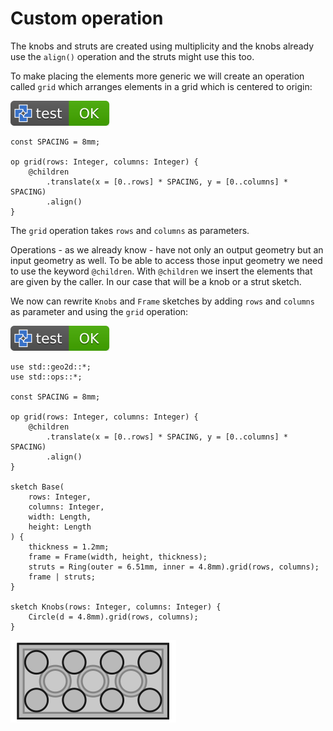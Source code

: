 # Custom operation

The knobs and struts are created using multiplicity and the knobs already use the `align()`
operation and the struts might use this too.

To make placing the elements more generic we will create an operation called `grid`
which arranges elements in a grid which is centered to origin:

[![test](.test/grid.svg)](.test/grid.log)

```µcad,grid
const SPACING = 8mm;

op grid(rows: Integer, columns: Integer) {
    @children
        .translate(x = [0..rows] * SPACING, y = [0..columns] * SPACING)
        .align()
}
```

The `grid` operation takes `rows` and `columns` as parameters.

Operations - as we already know - have not only an output geometry but an input geometry as well.
To be able to access those input geometry we need to use the keyword `@children`.
With `@children` we insert the elements that are given by the caller.
In our case that will be a knob or a strut sketch.

We now can rewrite `Knobs` and `Frame` sketches by adding `rows` and `columns`
as parameter and using the `grid` operation:

[![test](.test/custom_op.svg)](.test/custom_op.log)

```µcad,custom_op
use std::geo2d::*;
use std::ops::*;

const SPACING = 8mm;

op grid(rows: Integer, columns: Integer) {
    @children
        .translate(x = [0..rows] * SPACING, y = [0..columns] * SPACING)
        .align()
}

sketch Base(
    rows: Integer,
    columns: Integer,
    width: Length,
    height: Length
) {
    thickness = 1.2mm;
    frame = Frame(width, height, thickness);
    struts = Ring(outer = 6.51mm, inner = 4.8mm).grid(rows, columns);
    frame | struts;
}

sketch Knobs(rows: Integer, columns: Integer) {
    Circle(d = 4.8mm).grid(rows, columns);
}
```

![Picture](.test/custom_op-out.svg)
